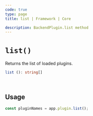 ```yaml
---
code: true
type: page
title: list | Framework | Core

description: BackendPlugin.list method
---
```


# `list()`

<SinceBadge version="2.12.2" />

Returns the list of loaded plugins.

```ts
list (): string[]
```

<br/>

## Usage

```js
const pluginNames = app.plugin.list();
```
